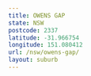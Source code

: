 ```yaml
---
title: OWENS GAP
state: NSW
postcode: 2337
latitude: -31.966754
longitude: 151.080412
url: /nsw/owens-gap/
layout: suburb
---
```

